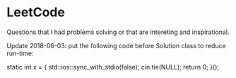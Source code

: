 # LeetCode

Questions that I had problems solving or that are intereting and inspirational. 

Update 2018-06-03:
put the following code before Solution class to reduce run-time:

<text>static int x = []() {
    std::ios::sync_with_stdio(false); 
    cin.tie(NULL); 
    return 0;
}(); </text>

